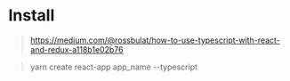 # Install 
> https://medium.com/@rossbulat/how-to-use-typescript-with-react-and-redux-a118b1e02b76

> yarn create react-app app_name --typescript


